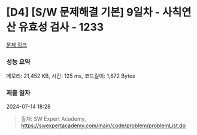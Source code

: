 # [D4] [S/W 문제해결 기본] 9일차 - 사칙연산 유효성 검사 - 1233 

[문제 링크](https://swexpertacademy.com/main/code/problem/problemDetail.do?contestProbId=AV141176AIwCFAYD) 

### 성능 요약

메모리: 21,452 KB, 시간: 125 ms, 코드길이: 1,672 Bytes

### 제출 일자

2024-07-14 18:28



> 출처: SW Expert Academy, https://swexpertacademy.com/main/code/problem/problemList.do